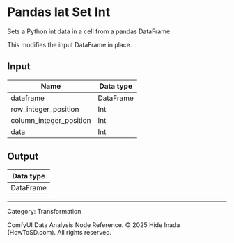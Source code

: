 # Pandas Iat Set Int
Sets a Python int data in a cell from a pandas DataFrame.

This modifies the input DataFrame in place.

## Input
| Name | Data type |
|---|---|
| dataframe | DataFrame |
| row_integer_position | Int |
| column_integer_position | Int |
| data | Int |

## Output
| Data type |
|---|
| DataFrame |

<HR>
Category: Transformation

ComfyUI Data Analysis Node Reference. © 2025 Hide Inada (HowToSD.com). All rights reserved.
